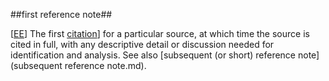 ##first reference note##

\[[EE](SOURCES.md#EE)\]  The first [citation](citation.m)] for a particular source, at which time the source is cited in full, with any descriptive detail or discussion needed for identification and analysis. See also [subsequent (or short) reference note](subsequent reference note.md).
